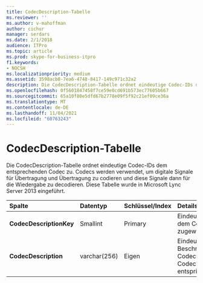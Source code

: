 ```yaml
---
title: CodecDescription-Tabelle
ms.reviewer: ''
ms.author: v-mahoffman
author: cichur
manager: serdars
ms.date: 2/1/2018
audience: ITPro
ms.topic: article
ms.prod: skype-for-business-itpro
f1.keywords:
- NOCSH
ms.localizationpriority: medium
ms.assetid: 3598acb8-7ea6-4748-8417-149c971c32a2
description: Die CodecDescription-Tabelle ordnet eindeutige Codec-IDs dem entsprechenden Codec zu. Codecs werden verwendet, um digitale Signale für Übertragung und Übertragung zu codieren und diese Signale dann für die Wiedergabe zu decodieren. Diese Tabelle wurde in Microsoft Lync Server 2013 eingeführt.
ms.openlocfilehash: 0f5601847458f7ce59e0cd691b573ec77605b667
ms.sourcegitcommit: 65a10f80e5dfd67b2778e09f5f92c21ef09ce36a
ms.translationtype: MT
ms.contentlocale: de-DE
ms.lasthandoff: 11/04/2021
ms.locfileid: "60763243"
---
```

# <a name="codecdescription-table"></a>CodecDescription-Tabelle
 
Die CodecDescription-Tabelle ordnet eindeutige Codec-IDs dem entsprechenden Codec zu. Codecs werden verwendet, um digitale Signale für Übertragung und Übertragung zu codieren und diese Signale dann für die Wiedergabe zu decodieren. Diese Tabelle wurde in Microsoft Lync Server 2013 eingeführt.
  
|**Spalte**|**Datentyp**|**Schlüssel/Index**|**Details**|
|:-----|:-----|:-----|:-----|
|**CodecDescriptionKey** <br/> |Smallint  <br/> |Primary  <br/> |Eindeutige ID, die dem Codec zugewiesen ist.  <br/> |
|**CodecDescription** <br/> |varchar(256)  <br/> |Eigen  <br/> |Eindeutige Beschreibung des Codecs, der dem  CodecDescriptionKey entspricht.  <br/> |
   


